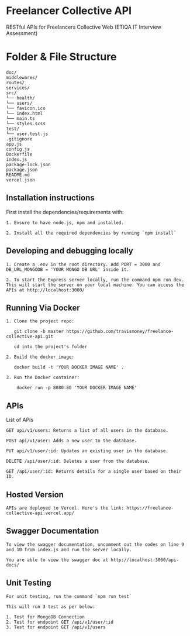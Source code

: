 # Freelancer Collective API

RESTful APIs for Freelancers Collective Web (ETIQA IT Interview Assessment)

# Folder & File Structure

```
doc/
middlewares/
routes/
services/
src/
└── health/
└── users/
└── favicon.ico
└── index.html
└── main.ts
└── styles.scss
test/
└── user.test.js
.gitignore
app.js
config.js
Dockerfile
index.js
package-lock.json
package.json
README.md
vercel.json
```

## Installation instructions

First install the dependencies/requirements with:
```
1. Ensure to have node.js, npm and installed.

2. Install all the required dependencies by running `npm install`
```

## Developing and debugging locally
```
1. Create a .env in the root directory. Add PORT = 3000 and DB_URL_MONGODB = 'YOUR MONGO DB URL' inside it.

2. To start the Express server locally, run the command npm run dev. This will start the server on your local machine. You can access the APIs at http://localhost:3000/
```

## Running Via Docker
```
1. Clone the project repo:

   git clone -b master https://github.com/travismoney/freelance-collective-api.git

   cd into the project's folder

2. Build the docker image:

   docker build -t 'YOUR DOCKER IMAGE NAME' .

3. Run the Docker container:
    
    docker run -p 8080:80 'YOUR DOCKER IMAGE NAME'
```

## APIs
List of APIs
```
GET api/v1/users: Returns a list of all users in the database.

POST api/v1/user: Adds a new user to the database.

PUT api/v1/user/:id: Updates an existing user in the database.

DELETE /api/user/:id: Deletes a user from the database.

GET /api/user/:id: Returns details for a single user based on their ID.
```

## Hosted Version
```
APIs are deployed to Vercel. Here's the link: https://freelance-collective-api.vercel.app/
```

## Swagger Documentation
```
To view the swagger documentation, uncomment out the codes on line 9 and 10 from index.js and run the server locally. 

You are able to view the swagger doc at http://localhost:3000/api-docs/
```

## Unit Testing
```
For unit testing, run the command `npm run test` 

This will run 3 test as per below:

1. Test for MongoDB Connection
2. Test for endpoint GET /api/v1/user/:id 
3. Test for endpoint GET /api/v1/users
```